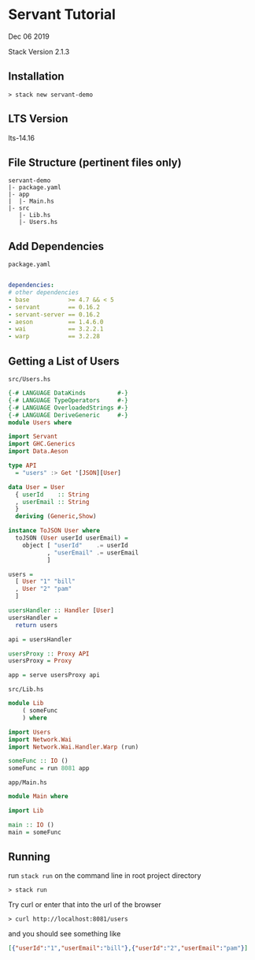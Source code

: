 

Servant Tutorial
================
Dec 06 2019

Stack Version 2.1.3

Installation
------------
```
> stack new servant-demo
```

LTS Version
-----------
lts-14.16

File Structure (pertinent files only)
--------------------------

```
servant-demo
|- package.yaml
|- app
|  |- Main.hs
|- src
   |- Lib.hs
   |- Users.hs
```

Add Dependencies
----------------
`package.yaml`
```yaml

dependencies:
# other dependencies
- base           >= 4.7 && < 5
- servant        == 0.16.2
- servant-server == 0.16.2
- aeson          == 1.4.6.0
- wai            == 3.2.2.1
- warp           == 3.2.28 
```

Getting a List of Users
-----------------------

`src/Users.hs`
```haskell
{-# LANGUAGE DataKinds         #-}
{-# LANGUAGE TypeOperators     #-}
{-# LANGUAGE OverloadedStrings #-}
{-# LANGUAGE DeriveGeneric     #-}
module Users where

import Servant
import GHC.Generics
import Data.Aeson

type API
  = "users" :> Get '[JSON][User]

data User = User
  { userId    :: String
  , userEmail :: String
  }
  deriving (Generic,Show)

instance ToJSON User where
  toJSON (User userId userEmail) =
    object [ "userId"    .= userId
           , "userEmail" .= userEmail
           ]

users =
  [ User "1" "bill"
  , User "2" "pam"
  ]

usersHandler :: Handler [User]
usersHandler = 
  return users

api = usersHandler

usersProxy :: Proxy API
usersProxy = Proxy

app = serve usersProxy api
```

`src/Lib.hs`
```haskell
module Lib
    ( someFunc
    ) where

import Users
import Network.Wai
import Network.Wai.Handler.Warp (run)

someFunc :: IO ()
someFunc = run 8081 app
```

`app/Main.hs`
```haskell
module Main where

import Lib

main :: IO ()
main = someFunc
```

Running
-------

run `stack run` on the command line in root project directory

```console
> stack run
```

Try curl or enter that into the url of the browser

```curl
> curl http://localhost:8081/users
```
and you should see something like
```json
[{"userId":"1","userEmail":"bill"},{"userId":"2","userEmail":"pam"}]
```